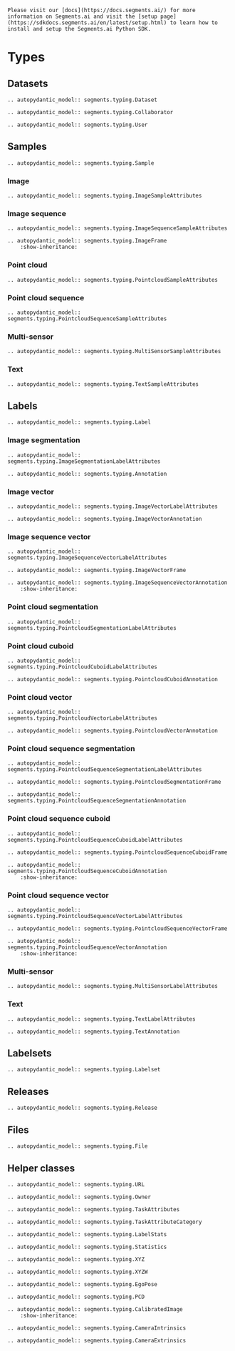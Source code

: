 ```{seealso}
Please visit our [docs](https://docs.segments.ai/) for more information on Segments.ai and visit the [setup page](https://sdkdocs.segments.ai/en/latest/setup.html) to learn how to install and setup the Segments.ai Python SDK.

```

# Types

## Datasets

```{eval-rst}
.. autopydantic_model:: segments.typing.Dataset
```

```{eval-rst}
.. autopydantic_model:: segments.typing.Collaborator
```

```{eval-rst}
.. autopydantic_model:: segments.typing.User
```

## Samples

```{eval-rst}
.. autopydantic_model:: segments.typing.Sample
```

### Image

```{eval-rst}
.. autopydantic_model:: segments.typing.ImageSampleAttributes
```

### Image sequence

```{eval-rst}
.. autopydantic_model:: segments.typing.ImageSequenceSampleAttributes
```

```{eval-rst}
.. autopydantic_model:: segments.typing.ImageFrame
    :show-inheritance:
```

### Point cloud

```{eval-rst}
.. autopydantic_model:: segments.typing.PointcloudSampleAttributes
```

### Point cloud sequence

```{eval-rst}
.. autopydantic_model:: segments.typing.PointcloudSequenceSampleAttributes
```

### Multi-sensor

```{eval-rst}
.. autopydantic_model:: segments.typing.MultiSensorSampleAttributes
```

### Text

```{eval-rst}
.. autopydantic_model:: segments.typing.TextSampleAttributes
```

## Labels

```{eval-rst}
.. autopydantic_model:: segments.typing.Label
```

### Image segmentation

```{eval-rst}
.. autopydantic_model:: segments.typing.ImageSegmentationLabelAttributes
```

```{eval-rst}
.. autopydantic_model:: segments.typing.Annotation
```

### Image vector

```{eval-rst}
.. autopydantic_model:: segments.typing.ImageVectorLabelAttributes
```

```{eval-rst}
.. autopydantic_model:: segments.typing.ImageVectorAnnotation
```

### Image sequence vector

```{eval-rst}
.. autopydantic_model:: segments.typing.ImageSequenceVectorLabelAttributes
```

```{eval-rst}
.. autopydantic_model:: segments.typing.ImageVectorFrame
```

```{eval-rst}
.. autopydantic_model:: segments.typing.ImageSequenceVectorAnnotation
    :show-inheritance:
```

### Point cloud segmentation

```{eval-rst}
.. autopydantic_model:: segments.typing.PointcloudSegmentationLabelAttributes
```

### Point cloud cuboid

```{eval-rst}
.. autopydantic_model:: segments.typing.PointcloudCuboidLabelAttributes
```

```{eval-rst}
.. autopydantic_model:: segments.typing.PointcloudCuboidAnnotation
```

### Point cloud vector

```{eval-rst}
.. autopydantic_model:: segments.typing.PointcloudVectorLabelAttributes
```

```{eval-rst}
.. autopydantic_model:: segments.typing.PointcloudVectorAnnotation
```

### Point cloud sequence segmentation

```{eval-rst}
.. autopydantic_model:: segments.typing.PointcloudSequenceSegmentationLabelAttributes
```

```{eval-rst}
.. autopydantic_model:: segments.typing.PointcloudSegmentationFrame
```

```{eval-rst}
.. autopydantic_model:: segments.typing.PointcloudSequenceSegmentationAnnotation
```

### Point cloud sequence cuboid

```{eval-rst}
.. autopydantic_model:: segments.typing.PointcloudSequenceCuboidLabelAttributes
```

```{eval-rst}
.. autopydantic_model:: segments.typing.PointcloudSequenceCuboidFrame
```

```{eval-rst}
.. autopydantic_model:: segments.typing.PointcloudSequenceCuboidAnnotation
    :show-inheritance:
```

### Point cloud sequence vector

```{eval-rst}
.. autopydantic_model:: segments.typing.PointcloudSequenceVectorLabelAttributes
```

```{eval-rst}
.. autopydantic_model:: segments.typing.PointcloudSequenceVectorFrame
```

```{eval-rst}
.. autopydantic_model:: segments.typing.PointcloudSequenceVectorAnnotation
    :show-inheritance:
```

### Multi-sensor

```{eval-rst}
.. autopydantic_model:: segments.typing.MultiSensorLabelAttributes
```

### Text

```{eval-rst}
.. autopydantic_model:: segments.typing.TextLabelAttributes
```

```{eval-rst}
.. autopydantic_model:: segments.typing.TextAnnotation
```

## Labelsets

```{eval-rst}
.. autopydantic_model:: segments.typing.Labelset
```

## Releases

```{eval-rst}
.. autopydantic_model:: segments.typing.Release
```

## Files

```{eval-rst}
.. autopydantic_model:: segments.typing.File
```

## Helper classes

```{eval-rst}
.. autopydantic_model:: segments.typing.URL
```

```{eval-rst}
.. autopydantic_model:: segments.typing.Owner
```

```{eval-rst}
.. autopydantic_model:: segments.typing.TaskAttributes
```

```{eval-rst}
.. autopydantic_model:: segments.typing.TaskAttributeCategory
```

```{eval-rst}
.. autopydantic_model:: segments.typing.LabelStats
```

```{eval-rst}
.. autopydantic_model:: segments.typing.Statistics
```

```{eval-rst}
.. autopydantic_model:: segments.typing.XYZ
```

```{eval-rst}
.. autopydantic_model:: segments.typing.XYZW
```

```{eval-rst}
.. autopydantic_model:: segments.typing.EgoPose
```

```{eval-rst}
.. autopydantic_model:: segments.typing.PCD
```

```{eval-rst}
.. autopydantic_model:: segments.typing.CalibratedImage
    :show-inheritance:
```

```{eval-rst}
.. autopydantic_model:: segments.typing.CameraIntrinsics
```

```{eval-rst}
.. autopydantic_model:: segments.typing.CameraExtrinsics
```
